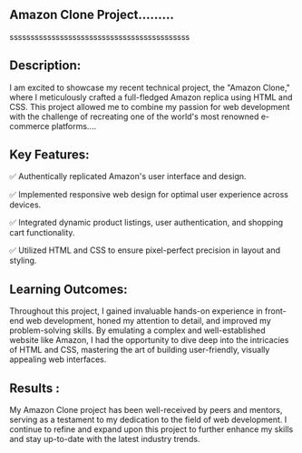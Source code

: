 ## Amazon Clone Project.........
sssssssssssssssssssssssssssssssssssssssssss
## Description:
I am excited to showcase my recent technical project, the "Amazon Clone," where I meticulously crafted a full-fledged Amazon replica using HTML and CSS. This project allowed me to combine my passion for web development with the challenge of recreating one of the world's most renowned e-commerce platforms....

## Key Features:
✅ Authentically replicated Amazon's user interface and design.

✅ Implemented responsive web design for optimal user experience across devices.

✅ Integrated dynamic product listings, user authentication, and shopping cart functionality.

✅ Utilized HTML and CSS to ensure pixel-perfect precision in layout and styling.

## Learning Outcomes:
Throughout this project, I gained invaluable hands-on experience in front-end web development, honed my attention to detail, and improved my problem-solving skills. By emulating a complex and well-established website like Amazon, I had the opportunity to dive deep into the intricacies of HTML and CSS, mastering the art of building user-friendly, visually appealing web interfaces.

## Results :
My Amazon Clone project has been well-received by peers and mentors, serving as a testament to my dedication to the field of web development. I continue to refine and expand upon this project to further enhance my skills and stay up-to-date with the latest industry trends.

